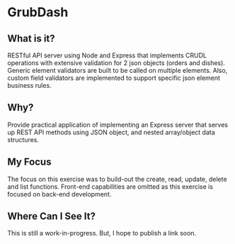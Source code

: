 # GrubDash

## What is it?
RESTful API server using Node and Express that implements CRUDL operations with extensive validation for 2 json objects (orders and dishes). Generic element validators are built to be called on multiple elements. Also, custom field validators are implemented to support specific json element business rules. 

## Why?
Provide practical application of implementing an Express server that serves up REST API methods using JSON object, and nested array/object data structures. 

## My Focus
The focus on this exercise was to build-out the create, read, update, delete and list functions. Front-end capabilities are omitted as 
this exercise is focused on back-end development.  

## Where Can I See It?
This is still a work-in-progress. But, I hope to publish a link soon. 